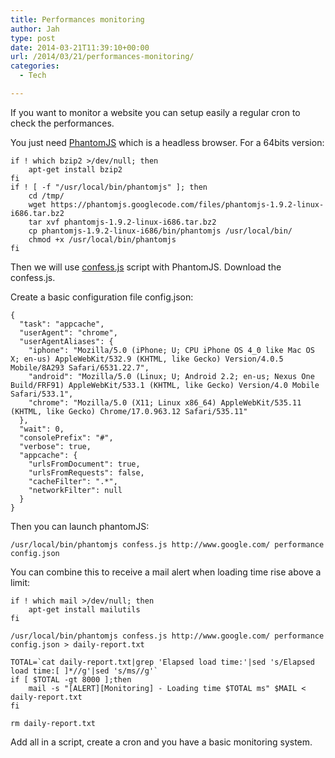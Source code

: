 ```yaml
---
title: Performances monitoring
author: Jah
type: post
date: 2014-03-21T11:39:10+00:00
url: /2014/03/21/performances-monitoring/
categories:
  - Tech

---
```

If you want to monitor a website you can setup easily a regular cron to check the performances.

You just need [PhantomJS][1] which is a headless browser. For a 64bits version:

    
    if ! which bzip2 >/dev/null; then
        apt-get install bzip2
    fi
    if ! [ -f "/usr/local/bin/phantomjs" ]; then
    	cd /tmp/
    	wget https://phantomjs.googlecode.com/files/phantomjs-1.9.2-linux-i686.tar.bz2
    	tar xvf phantomjs-1.9.2-linux-i686.tar.bz2
    	cp phantomjs-1.9.2-linux-i686/bin/phantomjs /usr/local/bin/
    	chmod +x /usr/local/bin/phantomjs
    fi
    

Then we will use [confess.js][2] script with PhantomJS. Download the confess.js.
  
Create a basic configuration file config.json:

    
    {
      "task": "appcache",
      "userAgent": "chrome",
      "userAgentAliases": {
        "iphone": "Mozilla/5.0 (iPhone; U; CPU iPhone OS 4_0 like Mac OS X; en-us) AppleWebKit/532.9 (KHTML, like Gecko) Version/4.0.5 Mobile/8A293 Safari/6531.22.7",
        "android": "Mozilla/5.0 (Linux; U; Android 2.2; en-us; Nexus One Build/FRF91) AppleWebKit/533.1 (KHTML, like Gecko) Version/4.0 Mobile Safari/533.1",
        "chrome": "Mozilla/5.0 (X11; Linux x86_64) AppleWebKit/535.11 (KHTML, like Gecko) Chrome/17.0.963.12 Safari/535.11"
      },
      "wait": 0,
      "consolePrefix": "#",
      "verbose": true,
      "appcache": {
        "urlsFromDocument": true,
        "urlsFromRequests": false,
        "cacheFilter": ".*",
        "networkFilter": null
      }
    }
    

Then you can launch phantomJS:

    /usr/local/bin/phantomjs confess.js http://www.google.com/ performance config.json

You can combine this to receive a mail alert when loading time rise above a limit:

    
    if ! which mail >/dev/null; then
        apt-get install mailutils
    fi
    
    /usr/local/bin/phantomjs confess.js http://www.google.com/ performance config.json > daily-report.txt
    
    TOTAL=`cat daily-report.txt|grep 'Elapsed load time:'|sed 's/Elapsed load time:[ ]*//g'|sed 's/ms//g'`
    if [ $TOTAL -gt 8000 ];then
    	mail -s "[ALERT][Monitoring] - Loading time $TOTAL ms" $MAIL < daily-report.txt
    fi
    
    rm daily-report.txt
    

Add all in a script, create a cron and you have a basic monitoring system.

 [1]: http://phantomjs.org/
 [2]: https://github.com/jamesgpearce/confess